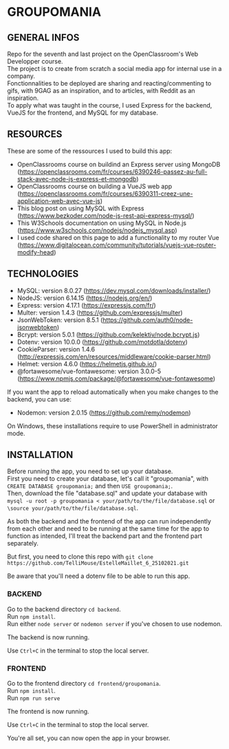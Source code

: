 # GROUPOMANIA #

## GENERAL INFOS ##

Repo for the seventh and last project on the OpenClassroom's Web Developper course.  
The project is to create from scratch a social media app for internal use in a company.  
Fonctionnalities to be deployed are sharing and reacting/commenting to gifs, with 9GAG as an inspiration, and to articles, with Reddit as an inspiration.  
To apply what was taught in the course, I used Express for the backend, VueJS for the frontend, and MySQL for my database.  

## RESOURCES ##

These are some of the ressources I used to build this app:  

* OpenClassrooms course on buildind an Express server using MongoDB (https://openclassrooms.com/fr/courses/6390246-passez-au-full-stack-avec-node-js-express-et-mongodb)
* OpenClassrooms course on building a VueJS web app (https://openclassrooms.com/fr/courses/6390311-creez-une-application-web-avec-vue-js)
* This blog post on using MySQL with Express (https://www.bezkoder.com/node-js-rest-api-express-mysql/)
* This W3Schools documentation on using MySQL in Node.js (https://www.w3schools.com/nodejs/nodejs_mysql.asp)
* I used code shared on this page to add a functionality to my router Vue (https://www.digitalocean.com/community/tutorials/vuejs-vue-router-modify-head)

## TECHNOLOGIES ##

* MySQL: version 8.0.27 (https://dev.mysql.com/downloads/installer/)
* NodeJS: version 6.14.15 (https://nodejs.org/en/)
* Express: version 4.17.1 (https://expressjs.com/fr/)
* Multer: version 1.4.3 (https://github.com/expressjs/multer)
* JsonWebToken: version 8.5.1 (https://github.com/auth0/node-jsonwebtoken)
* Bcrypt: version 5.0.1 (https://github.com/kelektiv/node.bcrypt.js)
* Dotenv: version 10.0.0 (https://github.com/motdotla/dotenv)
* CookieParser: version 1.4.6 (http://expressjs.com/en/resources/middleware/cookie-parser.html)
* Helmet: version 4.6.0 (https://helmetjs.github.io/)
* @fortawesome/vue-fontawesome: version 3.0.0-5 (https://www.npmjs.com/package/@fortawesome/vue-fontawesome)

If you want the app to reload automatically when you make changes to the backend, you can use:  
* Nodemon: version 2.0.15 (https://github.com/remy/nodemon)  

On Windows, these installations require to use PowerShell in administrator mode.  

## INSTALLATION ##

Before running the app, you need to set up your database.  
First you need to create your database, let's call it "groupomania", with `CREATE DATABASE groupomania;` and then `USE groupomania;`.  
Then, download the file "database.sql" and update your database with `mysql -u root -p groupomania < your/path/to/the/file/database.sql` or `\source your/path/to/the/file/database.sql`.  

As both the backend and the frontend of the app can run independently from each other and need to be running at the same time for the app to function as intended, I'll treat the backend part and the frontend part separately. 

But first, you need to clone this repo with `git clone https://github.com/TelliMouse/EstelleMaillet_6_25102021.git`

Be aware that you'll need a dotenv file to be able to run this app.  

### BACKEND ###

Go to the backend directory `cd backend`.  
Run `npm install`.  
Run either `node server` or `nodemon server` if you've chosen to use nodemon.  

The backend is now running.  

Use `Ctrl+C` in the terminal to stop the local server.  

### FRONTEND ###

Go to the frontend directory `cd frontend/groupomania`.  
Run `npm install`.  
Run `npm run serve` 

The frontend is now running.  

Use `Ctrl+C` in the terminal to stop the local server.  

You're all set, you can now open the app in your browser.